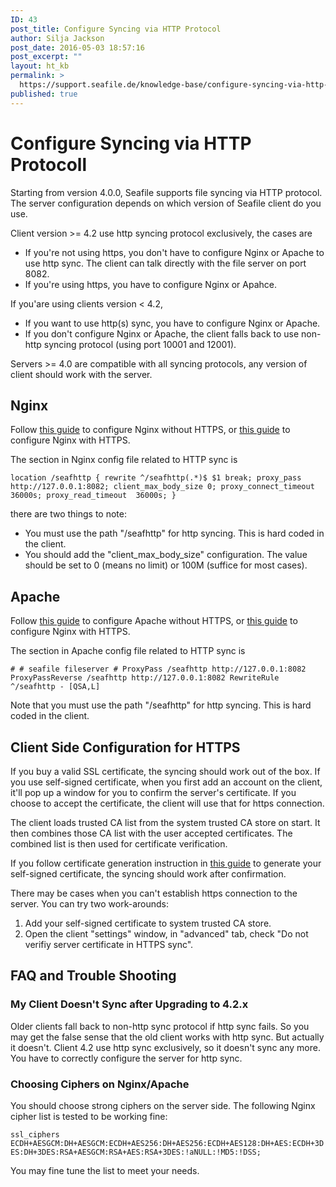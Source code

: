 ```yaml
---
ID: 43
post_title: Configure Syncing via HTTP Protocol
author: Silja Jackson
post_date: 2016-05-03 18:57:16
post_excerpt: ""
layout: ht_kb
permalink: >
  https://support.seafile.de/knowledge-base/configure-syncing-via-http-protocol/
published: true
---
```

# Configure Syncing via HTTP Protocoll

Starting from version 4.0.0, Seafile supports file syncing via HTTP protocol. The server configuration depends on which version of Seafile client do you use.

Client version >= 4.2 use http syncing protocol exclusively, the cases are

*   If you're not using https, you don't have to configure Nginx or Apache to use http sync. The client can talk directly with the file server on port 8082.
*   If you're using https, you have to configure Nginx or Apahce.

If you'are using clients version < 4.2,

*   If you want to use http(s) sync, you have to configure Nginx or Apache.
*   If you don't configure Nginx or Apache, the client falls back to use non-http syncing protocol (using port 10001 and 12001).

Servers >= 4.0 are compatible with all syncing protocols, any version of client should work with the server.

## Nginx

Follow [this guide][1] to configure Nginx without HTTPS, or [this guide][2] to configure Nginx with HTTPS.

The section in Nginx config file related to HTTP sync is

`location /seafhttp {
        rewrite ^/seafhttp(.*)$ $1 break;
        proxy_pass http://127.0.0.1:8082;
        client_max_body_size 0;
        proxy_connect_timeout  36000s;
        proxy_read_timeout  36000s;
    }`

there are two things to note:

*   You must use the path "/seafhttp" for http syncing. This is hard coded in the client.
*   You should add the "client_max_body_size" configuration. The value should be set to 0 (means no limit) or 100M (suffice for most cases).

## Apache

Follow [this guide][3] to configure Apache without HTTPS, or [this guide][4] to configure Nginx with HTTPS.

The section in Apache config file related to HTTP sync is

`#
    # seafile fileserver
    #
    ProxyPass /seafhttp http://127.0.0.1:8082
    ProxyPassReverse /seafhttp http://127.0.0.1:8082
    RewriteRule ^/seafhttp - [QSA,L]`

Note that you must use the path "/seafhttp" for http syncing. This is hard coded in the client.

## Client Side Configuration for HTTPS

If you buy a valid SSL certificate, the syncing should work out of the box. If you use self-signed certificate, when you first add an account on the client, it'll pop up a window for you to confirm the server's certificate. If you choose to accept the certificate, the client will use that for https connection.

The client loads trusted CA list from the system trusted CA store on start. It then combines those CA list with the user accepted certificates. The combined list is then used for certificate verification.

If you follow certificate generation instruction in [this guide][2] to generate your self-signed certificate, the syncing should work after confirmation.

There may be cases when you can't establish https connection to the server. You can try two work-arounds:

1.  Add your self-signed certificate to system trusted CA store. 
2.  Open the client "settings" window, in "advanced" tab, check "Do not verifiy server certificate in HTTPS sync".

## FAQ and Trouble Shooting

### My Client Doesn't Sync after Upgrading to 4.2.x

Older clients fall back to non-http sync protocol if http sync fails. So you may get the false sense that the old client works with http sync. But actually it doesn't. Client 4.2 use http sync exclusively, so it doesn't sync any more. You have to correctly configure the server for http sync.

### Choosing Ciphers on Nginx/Apache

You should choose strong ciphers on the server side. The following Nginx cipher list is tested to be working fine:

`ssl_ciphers ECDH+AESGCM:DH+AESGCM:ECDH+AES256:DH+AES256:ECDH+AES128:DH+AES:ECDH+3DES:DH+3DES:RSA+AESGCM:RSA+AES:RSA+3DES:!aNULL:!MD5:!DSS;`

You may fine tune the list to meet your needs.

 [1]: deploy_with_nginx.md
 [2]: https_with_nginx.md
 [3]: deploy_with_apache.md
 [4]: https_with_apache.md